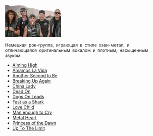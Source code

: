 ![](accept.jpg)

Немецкая рок-группа, играющая в стиле хэви-метал, и отличающаяся оригинальным вокалом и плотным, насыщенным звуком.

* [Aiming High](Aiming%20High)
* [Amamos La Vida](Amamos%20La%20Vida)
* [Another Second to Be](Another%20Second%20to%20Be)
* [Breaking Up Again](Breaking%20Up%20Again)
* [China Lady](China%20Lady)
* [Dead On](Dead%20On)
* [Dogs On Leads](Dogs%20On%20Leads)
* [Fast as a Shark](Fast%20as%20a%20Shark)
* [Love Child](Love%20Child)
* [Man enough to Cry](Man%20enough%20to%20Cry)
* [Metal Heart](Metal%20Heart)
* [Princess of the Dawn](Princess%20of%20the%20Dawn)
* [Up To The Limit](Up%20To%20The%20Limit)